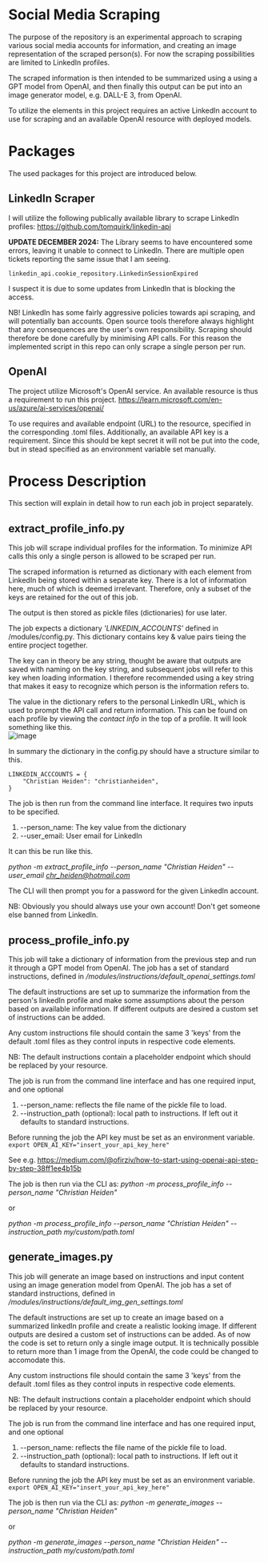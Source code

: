 # Social Media Scraping
The purpose of the repository is an experimental approach to scraping various social media accounts for information, and creating an image representation of the scraped person(s). 
For now the scraping possibilities are limited to LinkedIn profiles.

The scraped information is then intended to be summarized using a using a GPT model from OpenAI, and then finally this output can be put into an image generator model, e.g. DALL-E 3, from OpenAI.

To utilize the elements in this project requires an active LinkedIn account to use for scraping and an available OpenAI resource with deployed models.

# Packages
The used packages for this project are introduced below.

## LinkedIn Scraper
I will utilize the following publically available library to scrape LinkedIn profiles:
https://github.com/tomquirk/linkedin-api

**UPDATE DECEMBER 2024:** The Library seems to have encountered some errors, leaving it unable to connect to LinkedIn. There are multiple open tickets reporting the same issue that I am seeing.
```
linkedin_api.cookie_repository.LinkedinSessionExpired
```
I suspect it is due to some updates from LinkedIn that is blocking the access.

NB! LinkedIn has some fairly aggressive policies towards api scraping, and will potentially ban accounts. Open source tools therefore always highlight that any consequences are the user's own responsibility. Scraping should therefore be done carefully by minimising API calls. For this reason the implemented script in this repo can only scrape a single person per run.

## OpenAI
The project utilize Microsoft's OpenAI service. An available resource is thus a requirement to run this project.
https://learn.microsoft.com/en-us/azure/ai-services/openai/

To use requires and available endpoint (URL) to the resource, specified in the corresponding .toml files. Additionally, an available API key is a requirement. Since this should be kept secret it will not be 
put into the code, but in stead specified as an environment variable set manually.

# Process Description
This section will explain in detail how to run each job in project separately.

## extract_profile_info.py
This job will scrape individual profiles for the information. To minimize API calls this only a single person is allowed to be scraped per run. 

The scraped information is returned as dictionary with each element from LinkedIn being stored within a separate key. There is a lot of information here,
much of which is deemed irrelevant. Therefore, only a subset of the keys are retained for the out of this job.

The output is then stored as pickle files (dictionaries) for use later.

The job expects a dictionary *'LINKEDIN_ACCOUNTS'* defined in /modules/config.py. This dictionary contains key & value pairs tieing the entire procject together.

The key can in theory be any string, thought be aware that outputs are saved with naming on the key string, and subsequent jobs will refer to this key when loading information.
I therefore recommended using a key string that makes it easy to recognize which person is the information refers to.

The value in the dictionary refers to the personal LinkedIn URL, which is used to prompt the API call and return information. This can be found on each profile by viewing the *contact info*
in the top of a profile. It will look something like this.  
![image](https://github.com/user-attachments/assets/7c38e3db-055b-42ec-a552-9a738c94ee9c)


In summary the dictionary in the config.py should have a structure similar to this.
```
LINKEDIN_ACCCOUNTS = {
    "Christian Heiden": "christianheiden",
}
```

The job is then run from the command line interface. It requires two inputs to be specified.
1. --person_name: The key value from the dictionary
2. --user_email: User email for LinkedIn

It can this be run like this.

*python -m extract_profile_info --person_name "Christian Heiden" --user_email chr_heiden@hotmail.com*

The CLI will then prompt you for a password for the given LinkedIn account.

NB: Obviously you should always use your own account! Don't get someone else banned from LinkedIn.

## process_profile_info.py
This job will take a dictionary of information from the previous step and run it through a GPT model from OpenAI. The job has a set of standard instructions, defined in
*/modules/instructions/default_openai_settings.toml*

The default instructions are set up to summarize the information from the person's linkedIn profile and make some assumptions about the person based on available information. If different
outputs are desired a custom set of instructions can be added.

Any custom instructions file should contain the same 3 'keys' from the default .toml files as they control inputs in respective code elements.

NB: The default instructions contain a placeholder endpoint which should be replaced by your resource.

The job is run from the command line interface and has one required input, and one optional
1. --person_name: reflects the file name of the pickle file to load.
2. --instruction_path (optional): local path to instructions. If left out it defaults to standard instructions. 

Before running the job the API key must be set as an environment variable.
`export OPEN_AI_KEY="insert_your_api_key_here"`

See e.g. https://medium.com/@ofirziv/how-to-start-using-openai-api-step-by-step-38ff1ee4b15b

The job is then run via the CLI as:
*python -m process_profile_info --person_name "Christian Heiden"*

or 

*python -m process_profile_info --person_name "Christian Heiden" --instruction_path my/custom/path.toml*

## generate_images.py
This job will generate an image based on instructions and input content using an image generation model from OpenAI. The job has a set of standard instructions, defined in
*/modules/instructions/default_img_gen_settings.toml*

The default instructions are set up to create an image based on a summarized linkedIn profile and create a realistic looking image. If different
outputs are desired a custom set of instructions can be added. As of now the code is set to return only a single image output. It is technically possible to return
more than 1 image from the OpenAI, the code could be changed to accomodate this.

Any custom instructions file should contain the same 3 'keys' from the default .toml files as they control inputs in respective code elements.

NB: The default instructions contain a placeholder endpoint which should be replaced by your resource.

The job is run from the command line interface and has one required input, and one optional
1. --person_name: reflects the file name of the pickle file to load.
2. --instruction_path (optional): local path to instructions. If left out it defaults to standard instructions. 

Before running the job the API key must be set as an environment variable.
`export OPEN_AI_KEY="insert_your_api_key_here"`

The job is then run via the CLI as:
*python -m generate_images --person_name "Christian Heiden"*

or 

*python -m generate_images --person_name "Christian Heiden" --instruction_path my/custom/path.toml*
